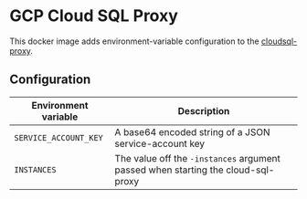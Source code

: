 # GCP Cloud SQL Proxy

This docker image adds environment-variable configuration to the [cloudsql-proxy](https://github.com/GoogleCloudPlatform/cloudsql-proxy).

## Configuration

|Environment variable|Description
|---|---
|`SERVICE_ACCOUNT_KEY`|A base64 encoded string of a JSON service-account key
|`INSTANCES`|The value off the `-instances` argument passed when starting the cloud-sql-proxy
